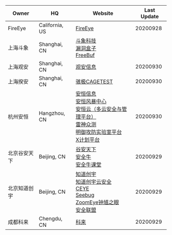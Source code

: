 Owner | HQ | Website | Last Update
--- | --- | --- | ---
FireEye | California, US | [FireEye](https://www.fireeye.com/) | 20200928
上海斗象 | Shanghai, CN | [斗象科技](https://www.tophant.com/)<br/>[漏洞盒子](https://www.vulbox.com/)<br/>[FreeBuf](https://www.freebuf.com/)
上海观安 | Shanghai, CN | [观安信息](https://www.idss-cn.com/) | 20200930
上海揆安 | Shanghai, CN | [骇极CAGETEST](https://www.cagetest.com/) | 20200930
杭州安恒 | Hangzhou, CN | [安恒信息](https://www.dbappsecurity.com.cn/)<br/>[安恒风暴中心](https://www.websaas.cn/)<br/>[安恒云（多云安全与管理平台）](https://www.anhengcloud.com/)<br/>[雷神众测](https://www.bountyteam.com/)<br/>[明御攻防实验室平台](https://www.91ctf.com/)<br/>[X计划平台](https://www.linkedbyx.com/) | 20200930
北京谷安天下 | Beijing, CN | [谷安天下](http://www.gooann.com/)<br/>[安全牛](https://www.aqniu.com/)<br/>[安全牛课堂](https://www.aqniukt.com/) | 20200929
北京知道创宇 | Beijing, CN | [知道创宇](https://www.knownsec.com/)<br/>[知道创宇云安全](https://www.yunaq.com/)<br/>[CEYE](http://ceye.io/)<br/>[Seebug](https://www.seebug.org/)<br/>[ZoomEye钟馗之眼](https://www.zoomeye.org/)<br/>[安全联盟](https://www.anquan.org/) | 20200929
成都科来 | Chengdu, CN | [科来](http://www.colasoft.com.cn/) | 20200929
